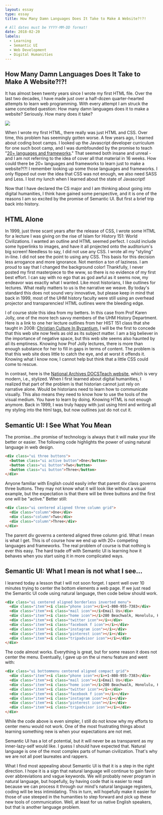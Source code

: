 ```yaml
---
layout: essay
type: essay
title: How Many Damn Languages Does It Take to Make A Website?!?!

# All dates must be YYYY-MM-DD format!
date: 2018-02-20
labels:
  - Learning
  - Semantic UI
  - Web Development
  - Digital Humanities
---
```


## How Many Damn Languages Does It Take to Make A Website?!?!

It has almost been twenty years since I wrote my first HTML file.  Over the last two decades, I have made just over a half-dozen quarter-hearted attempts to learn web programming.  With every attempt I am struck the same conceited question:  How many damn languages does it to make a website?  Seriously.  How many does it take?  

[<img class="ui medium right floated rounded image" src="https://cdn-images-1.medium.com/max/800/1*raWO3dhM4jMjf9VY-kZzNg.png">](https://hackernoon.com/how-it-feels-to-learn-javascript-in-2016-d3a717dd577f)

When I wrote my first HTML, there really was just HTML and CSS.  Over time, this problem has seemingly gotten worse.  A few years ago, I learned about coding boot camps.  I looked up the Javascript developer curriculum for one such boot camp, and I was dumbfounded by the promise to teach "[20+ languages and frameworks](https://www.devleague.com/tracks/view/javascript-web-engineer)."  That seemed both insane and unreal - and I am not referring to the idea of cover all that material in 16 weeks.  How could there be 20+ languages and frameworks to learn just to make a website?!?!  I remember looking up some those languages and frameworks.  I only flipped out over the idea that CSS was not enough, we also need SASS and Less.  I lost my lunch when I learned about the state of Javascript!  

Now that I have declared the CS major and I am thinking about going into digital humanities, I think have gained some perspective, and it is one of the reasons I am so excited by the promise of Semantic UI.  But first a brief trip back into history.


## HTML Alone

In 1999, just three scant years after the release of CSS, I wrote some HTML for a lecture I was giving on the rise of Islam for History 151: World Civilizations.  I wanted an outline and HTML seemed perfect.  I could include some hyperlinks to images, and have it all projected onto the auditorium's big screen!  Needless to say, I did not use any CSS.  I wrote all my "styling" in-line.  I did not see the point to using any CSS.  This basis for this decision less arrogance and more ignorance.  Not mention a ton of laziness.  I am proud to say that I changed the background color!  Thankfully, I never posted my first masterpiece to the www, so there is no evidence of my first best effort. I can say with no ego that as god awful as it seems now, my endeavor was exactly what I wanted.  Like most historians, I like outlines for lectures.  What really matters to us is the narrative we weave.  By today's standard this does not sound very innovative, but please keep in mind that back in 1999, most of the UHM history faculty were still using an overhead projector and transparencies!  HTML outlines were the bleeding edge.

I of course stole this idea from my betters.  In this case from Prof Karen Jolly, one of the more tech savvy members of the UHM History Department.  Here is a link to one her lecture outlines from her HIST 151 class that she taught in 2008: [Christian Culture In Byzantium.](http://www2.hawaii.edu/~kjolly/151f08/081021Byz.html)  I will be the first to concede that this web site now feels as old as its subject matter.  I am a big believer in the importance of negative space, but this web site seems also haunted by all its emptiness.  Knowing how Prof Jolly lectures, there is more than enough substance for her to fill in gaps in terms of content.  The problem is that this web site does little to catch the eye, and at worst it offends it.  Knowing what I know now, I cannot help but think that a little CSS could come to rescue.

In contrast, here is the [National Archives DOCSTeach website](https://www.docsteach.org/), which is very modern, i.e., stylized.  When I first learned about digital humanities, I realized that part of the problem is that historian cannot just rely on narrative alone.  Would be historians need to learn how to communicate visually.  This also means they need to know how to use the tools of the visual medium.  You have to learn by doing.  Knowing HTML is not enough anymore.  Back in 1999, I was truly happy with just using html and writing all my styling into the html tags, but now outlines just do not cut it.


## Semantic UI:  I See What You Mean

The promise...the promise of technology is always that it will make your life better or easier.  The following code highlights the power of using natural language in web design.

````html
<div class="ui three buttons">
  <button class="ui active button">One</button>
  <button class="ui button">Two</button>
  <button class="ui button">Three</button>
</div>
````

Anyone familiar with English could easily infer that parent div class governs three buttons.  They may not know what it will look like without a visual example, but the expectation is that there will be three buttons and the first one will be "active."  Better still:

````html
<div class="ui centered aligned three column grid">
  <div class="column">One</div>
  <div class="column">Two</div>
  <div class="column">Three</div>
</div>
````
The parent div governs a centered aligned three column grid.  What I mean is what I get.  This is of course how we end up with 20+ competing languages and frameworks.  The real problem of course is that nothing is ever this easy.  The hard trade off with Semantic UI is learning how it behaves when you start using it in more complicated ways.  


## Semantic UI:  What I mean is not what I see...

I learned today a lesson that I will not soon forget.  I spent well over 10 minutes trying to center the bottom elements a web page.  If we just read the Semantic UI code using natural language, then code below should work.  

````html
<div class="ui centered aligned borderless inverted menu">
  <div class="item"><i class="phone icon"></i>+1-808-955-7383</div>
  <div class="item"><i class="mail icon"></i>Email Us</div>
  <div class="item"><i class="home icon"></i>280 Beachwalk, Honolulu, HI 96815</div>
  <div class="item"><i class="twitter icon"></i></div>
  <div class="item"><i class="facebook f icon"></i></div>
  <div class="item"><i class="instagram icon"></i></div>
  <div class="item"><i class="pinterest icon"></i></div>
  <div class="item"><i class="tripadvisor icon"></i></div>
</div>
````
The code almost works.  Everything is great, but for some reason it does not center the menu.  Eventually, I gave up on the ui menu feature and went with:

````html
<div class="ui bottommenu centered aligned compact grid">
  <div class="item"><i class="phone icon"></i>+1-808-955-7383</div>
  <div class="item"><i class="mail icon"></i>Email Us</div>
  <div class="item"><i class="home icon"></i>280 Beachwalk, Honolulu, HI 96815</div>
  <div class="item"><i class="twitter icon"></i></div>
  <div class="item"><i class="facebook f icon"></i></div>
  <div class="item"><i class="instagram icon"></i></div>
  <div class="item"><i class="pinterest icon"></i></div>
  <div class="item"><i class="tripadvisor icon"></i></div>
</div>
````

While the code above is even simpler, I still do not know why my efforts to center menu would not work.  One of the most frustrating things about learning something new is when your expectations are not met. 

Semantic UI has a lot of potential, but it will never be as transparent as my inner-lazy-self would like.  I guess I should have expected that.  Natural language is one of the most complex parts of human civilization.  That's why we are not all poet laureates and rappers.

What I find most appealing about Semantic UI is that it is a step in the right direction.  I hope it is a sign that natural language will continue to gain favor over abbreviations and vague keywords.  We will probably never program in natural language, but hopefully, by having code that is easier to read because we can process it through our mind's natural language registers, coding will be less intimidating.  This in turn, will hopefully make it easier for those of use steeped in the humanities to step forward and pick up these new tools of communication.  Well, at least for us native English speakers, but that is another language problem.
